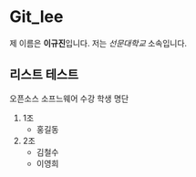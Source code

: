 # Git_lee

제 이름은 **이규진**입니다.
저는 *선문대학교* 소속입니다.

## 리스트 테스트

오픈소스 소프느웨어 수강 학생 명단
1. 1조
    - 홍길동
2. 2조
    - 김철수
    - 이영희

